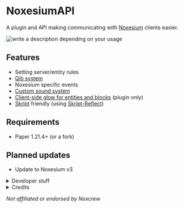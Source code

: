 # NoxesiumAPI
A plugin and API making communicating with [Noxesium](https://github.com/Noxcrew/noxesium) clients easier.

<img
  src="https://dcbadge.limes.pink/api/server/https://discord.gg/NJnqPTcuqP?style=flat&compact=true"
  alt="write a description depending on your usage"
/>

## Features
- Setting server/entity rules
- [Qib system](https://github.com/Noxcrew/noxesium/wiki/Qib-System)
- Noxesium specific events
- [Custom sound system](https://github.com/Noxcrew/noxesium/wiki/Custom-Sounds)
- [Client-side glow for entities and blocks](https://github.com/SkytAsul/GlowingEntities?tab=readme-ov-file#make-entities-glow) (plugin only)
- [Skript](https://github.com/SkriptLang/Skript) friendly (using [Skript-Reflect](https://github.com/SkriptLang/skript-reflect))

## Requirements
- Paper 1.21.4+ (or a fork)

## Planned updates
- Update to Noxesium v3

<details>
<summary>Developer stuff</summary>

### Gradle (Kotlin):
```gradle
maven {
    name = "noxcrewMavenPublic"
    url = uri("https://maven.noxcrew.com/public")
}

maven {
    name = "astrofoxRepository"
    url = uri("http://144.21.60.201:25566/releases")
}
```
```gradle
implementation("me.iris:noxesiumapi:2.4.0")
```
### Maven:
```xml
<repository>
  <id>noxcrew-maven-public</id>
  <name>Noxcrew Public Maven Repository</name>
  <url>https://maven.noxcrew.com/public</url>
</repository>
<repository>
  <id>astrofox-repository-releases</id>
  <name>Astrofox Repository</name>
  <url>http://144.21.60.201:25566/releases</url>
</repository>
```
```xml
<dependency>
  <groupId>me.iris</groupId>
  <artifactId>noxesiumapi</artifactId>
  <version>2.4.0</version>
</dependency>
```
</details>
<details>
<summary>Credits</summary>

- [Noxesium by Noxcrew](https://github.com/Noxcrew/noxesium) - Noxesium
- [GlowingEntities by SkytAsul](https://github.com/SkytAsul/GlowingEntities) - Client-side glowing
- [NoxesiumUtils by SuperNeon4ik](https://github.com/SuperNeon4ik/NoxesiumUtils) - Inspiration
- [ExpHost by Astrofox Studios](https://www.exphost.net/) - Hosting the repository
</details>

*Not affiliated or endorsed by Noxcrew*
